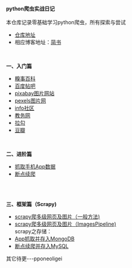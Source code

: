 **python爬虫实战日记**</br>
</br>
本仓库记录零基础学习python爬虫，所有探索与尝试</br>
- [仓库地址](https://github.com/LUCY78765580/Python-web-scraping)</br>
- 相应博客地址：[简书](https://www.jianshu.com/u/e90f938c6279) 
</br>

**一、入门篇**</br>
- [糗事百科](https://github.com/LUCY78765580/Python-web-scraping/blob/master/QSBK.py)</br>
- [百度帖吧](https://github.com/LUCY78765580/Python-web-scraping/blob/master/tieba.py)</br>
- [pixabay图片网站](https://github.com/LUCY78765580/Python-web-scraping/blob/master/pixabay.py)</br>
- [pexels图片网](https://github.com/LUCY78765580/Python-web-scraping/blob/master/pexels.py)</br>
- [info社区](https://github.com/LUCY78765580/Python-web-scraping/blob/master/BoLiBei.py)</br>
- [教务网](https://github.com/LUCY78765580/Python-web-scraping/blob/master/JWCJ.py)</br>
- [拉勾](https://github.com/LUCY78765580/Python-web-scraping/tree/master/LaGou)</br>
- [豆瓣](https://github.com/LUCY78765580/Python-web-scraping/tree/master/DouBan)</br>
</br>

**二、进阶篇**</br>
- [抓取手机App数据](https://github.com/LUCY78765580/Python-web-scraping/tree/master/TouTiao)</br>
- [断点续爬](https://github.com/LUCY78765580/Python-web-scraping/tree/master/ZhiHu1)
</br>
</br>

**三、框架篇（Scrapy)**</br>
- [scrapy爬多级网页及图片（一般方法)](https://github.com/LUCY78765580/Python-web-scraping/tree/master/XiaoHua)</br>
- [scrapy爬多级网页及图片（ImagesPipeline)](https://github.com/LUCY78765580/Python-web-scraping/tree/master/XiaoHua2)</br>
scrapy之存储：</br>
- [App抓取并存入MongoDB](https://github.com/LUCY78765580/Python-web-scraping/tree/master/TouTiao)</br>
- [断点续爬并存入MySQL](https://github.com/LUCY78765580/Python-web-scraping/tree/master/ZhiHu1)</br>

其它待更---pponeoligei
